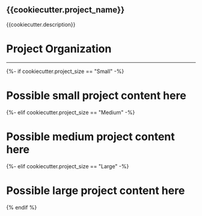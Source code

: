 {{cookiecutter.project_name}}
---

{{cookiecutter.description}}

# Project Organization
---

{%- if cookiecutter.project_size == "Small" -%}
# Possible small project content here

{%- elif cookiecutter.project_size == "Medium" -%}
# Possible medium project content here

{%- elif cookiecutter.project_size == "Large" -%}
# Possible large project content here
{% endif %}